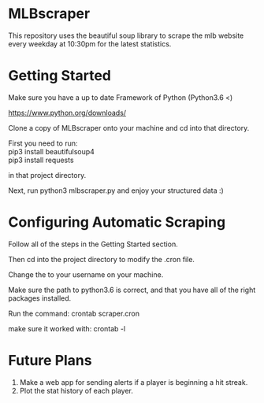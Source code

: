 # MLBscraper

This repository uses the beautiful soup library to scrape the mlb website every weekday at 10:30pm for the latest statistics. 

# Getting Started

Make sure you have a up to date Framework of Python (Python3.6 <)

https://www.python.org/downloads/

Clone a copy of MLBscraper onto your machine and
cd into that directory.

First you need to run:  
pip3 install beautifulsoup4  
pip3 install requests

in that project directory.

Next, run python3 mlbscraper.py and enjoy your
structured data :)

# Configuring Automatic Scraping

Follow all of the steps in the Getting Started section. 

Then cd into the project directory to modify the .cron file. 

Change the <username> to your username on your machine. 
	
Make sure the path to python3.6 is correct, and that you have all of
the right packages installed. 

Run the command:
crontab scraper.cron 

make sure it worked with:
crontab -l

# Future Plans
 
1. Make a web app for sending alerts if a player is 
	beginning a hit streak.  
2. Plot the stat history of each player.
